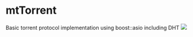 # mtTorrent
Basic torrent protocol implementation using boost::asio including DHT
![](https://lh3.googleusercontent.com/zosHvf0hTd8MaEQeLwxrIsHW1BS18XZCO3hszWVCJe-6lBRYVqBEoDdCRBjOMOkpMFfa-R-e_kGEQIShfM2m=w1920-h942-rw)
